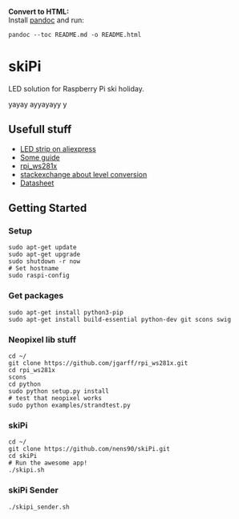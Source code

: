 **Convert to HTML:**  
Install [pandoc](https://pandoc.org/MANUAL.html) and run:  

    pandoc --toc README.md -o README.html

# skiPi
LED solution for Raspberry Pi ski holiday.

yayay ayyayayy y


## Usefull stuff

* [LED strip on aliexpress](https://www.aliexpress.com/item/WS2811-led-strip-5m-150-Pixels-ws2811-ic-DC-12V-led-strip-Addressable-Digital-5050-RGB/32830405129.html?spm=a2g0s.9042311.0.0.6FlhxP)
* [Some guide](https://learn.adafruit.com/neopixels-on-raspberry-pi?view=all)
* [rpi_ws281x](https://github.com/jgarff/rpi_ws281x)
* [stackexchange about level conversion](https://electronics.stackexchange.com/questions/210205/driving-ws2811-led-strip-from-microcontroller)
* [Datasheet](https://cdn-shop.adafruit.com/datasheets/WS2811.pdf)


## Getting Started  

### Setup ###  

    sudo apt-get update
    sudo apt-get upgrade
    sudo shutdown -r now
    # Set hostname
    sudo raspi-config
    
### Get packages ###  

    sudo apt-get install python3-pip
    sudo apt-get install build-essential python-dev git scons swig
    
### Neopixel lib stuff ###  

    cd ~/
    git clone https://github.com/jgarff/rpi_ws281x.git
    cd rpi_ws281x
    scons
    cd python
    sudo python setup.py install
    # test that neopixel works
    sudo python examples/strandtest.py
    
### skiPi ###  

    cd ~/
    git clone https://github.com/nens90/skiPi.git
    cd skiPi
    # Run the awesome app!
    ./skipi.sh
	
### skiPi Sender ###  

    ./skipi_sender.sh
